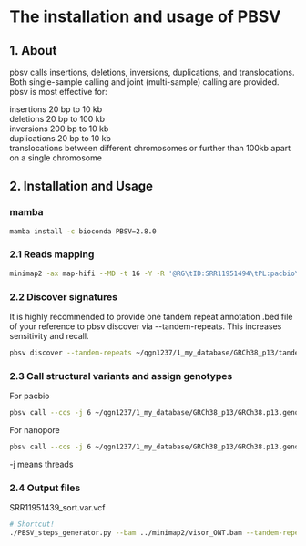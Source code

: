 # The installation and usage of PBSV

## 1. About

pbsv calls insertions, deletions, inversions, duplications, and translocations. Both single-sample calling and joint (multi-sample) calling are provided. pbsv is most effective for:

insertions 20 bp to 10 kb  
deletions 20 bp to 100 kb  
inversions 200 bp to 10 kb  
duplications 20 bp to 10 kb  
translocations between different chromosomes or further than 100kb apart on a single chromosome  

## 2. Installation and Usage

### mamba

```bash
mamba install -c bioconda PBSV=2.8.0
```

### 2.1 Reads mapping

```bash
minimap2 -ax map-hifi --MD -t 16 -Y -R '@RG\tID:SRR11951494\tPL:pacbio\tLB:library\tSM:SRR11951494' /home/qgn1237/qgn1237/1_my_database/GRCh38_p13/minimap2_index/GRCh38.p13.genome.mmi /projects/b1171/qgn1237/2_raw_data/smooth_seq_95_sc_K562_SMRT/SRR11951494/SRR11951494.fastq | samtools sort -@ 16 -m 2G -O BAM -o PC3.bam && samtools index PC3.bam PC3.bai
```

### 2.2 Discover signatures

It is highly recommended to provide one tandem repeat annotation .bed file of your reference to pbsv discover via --tandem-repeats. This increases sensitivity and recall.

```bash
pbsv discover --tandem-repeats ~/qgn1237/1_my_database/GRCh38_p13/tandem_repeats/human_GRCh38_no_alt_analysis_set.trf.bed ./SRR11951439_sort.bam ./SRR11951439_sort.svsig.gz
```

### 2.3 Call structural variants and assign genotypes

For pacbio

```bash
pbsv call --ccs -j 6 ~/qgn1237/1_my_database/GRCh38_p13/GRCh38.p13.genome.fa /home/qgn1237/qgn1237/4_single_cell_SV_chimera/1_smooth_seq_95_sc_K562_SMRT/SRR11951439/SRR11951439_sort.svsig.gz /home/qgn1237/qgn1237/4_single_cell_SV_chimera/1_smooth_seq_95_sc_K562_SMRT/SRR11951439/SRR11951439_sort.var.vcf
```

For nanopore

```bash
pbsv call --ccs -j 6 ~/qgn1237/1_my_database/GRCh38_p13/GRCh38.p13.genome.fa /home/qgn1237/qgn1237/4_single_cell_SV_chimera/1_smooth_seq_95_sc_K562_SMRT/SRR11951439/SRR11951439_sort.svsig.gz /home/qgn1237/qgn1237/4_single_cell_SV_chimera/1_smooth_seq_95_sc_K562_SMRT/SRR11951439/SRR11951439_sort.var.vcf
```

-j means threads

### 2.4 Output files

SRR11951439_sort.var.vcf


```bash
# Shortcut!
./PBSV_steps_generator.py --bam ../minimap2/visor_ONT.bam --tandem-repeats ~/qgn1237/1_my_database/GRCh38_p13/tandem_repeats/human_GRCh38_no_alt_analysis_set.trf.bed --reference ~/qgn1237/1_my_database/GRCh38_p13/GRCh38.p13.genome.fa
```
